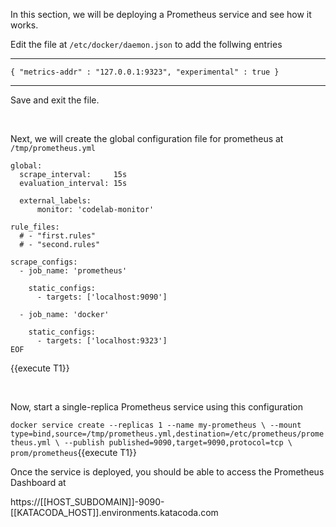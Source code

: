 In this section, we will be deploying a Prometheus service and see how it works.

Edit the file at `/etc/docker/daemon.json` to add the follwing entries

___

`{
  "metrics-addr" : "127.0.0.1:9323",
  "experimental" : true
}`
___

Save and exit the file.

<br/>

Next, we will create the global configuration file for prometheus at `/tmp/prometheus.yml`


```cat << EOF >> /tmp/prometheus.yml
global:
  scrape_interval:     15s 
  evaluation_interval: 15s 

  external_labels:
      monitor: 'codelab-monitor'

rule_files:
  # - "first.rules"
  # - "second.rules"

scrape_configs:
  - job_name: 'prometheus'

    static_configs:
      - targets: ['localhost:9090']

  - job_name: 'docker'

    static_configs:
      - targets: ['localhost:9323']
EOF
``` 
{{execute T1}}


<br/>

Now, start a single-replica Prometheus service using this configuration

`docker service create --replicas 1 --name my-prometheus \
    --mount type=bind,source=/tmp/prometheus.yml,destination=/etc/prometheus/prometheus.yml \
    --publish published=9090,target=9090,protocol=tcp \
    prom/prometheus`{{execute T1}}


Once the service is deployed, you should be able to access the Prometheus Dashboard at 

https://[[HOST_SUBDOMAIN]]-9090-[[KATACODA_HOST]].environments.katacoda.com
